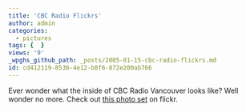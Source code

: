 ```yaml
---
title: 'CBC Radio Flickrs'
author: admin
categories:
  - pictures
tags: {  }
views: '9'
_wpghs_github_path: _posts/2005-01-15-cbc-radio-flickrs.md
id: cd412119-8536-4e12-b8f6-872e200ab766
---
```

<p>Ever wonder what the inside of CBC Radio Vancouver looks like?  Well wonder no more.  Check out <a href="http://www.flickr.com/photos/tod/sets/56445/">this photo set</a> on flickr.</p>
